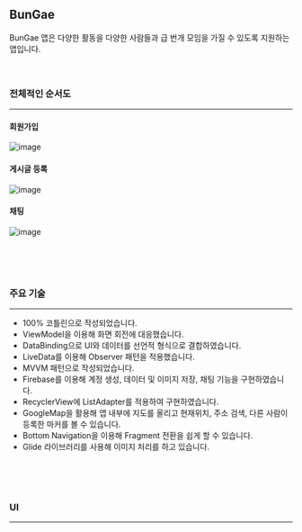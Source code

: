 ## BunGae

BunGae 앱은 다양한 활동을 다양한 사람들과 급 번개 모임을 가질 수 있도록 지원하는 앱입니다.
<br>
<br>
<br>

### 전체적인 순서도
----------
<!-- ![1](https://user-images.githubusercontent.com/72846127/225082721-b15b8f99-69de-463e-8500-31ac636ed7d5.png)
<br>
![2](https://user-images.githubusercontent.com/72846127/225082730-fa7a640c-8d8d-4948-8061-27961a37ae8f.png)
<br>
![3](https://user-images.githubusercontent.com/72846127/225082736-99b86667-19a7-4a9c-a783-93cb2868cfba.png)
<br>
![4](https://user-images.githubusercontent.com/72846127/225082738-99e614b6-0e21-493b-8e9c-2453109a55de.png)
<br>
![5](https://user-images.githubusercontent.com/72846127/225082740-fc5497a3-4529-4e2e-9bf4-5589aeebe13b.png)
<br>  -->
#### 회원가입
![image](https://user-images.githubusercontent.com/72846127/229263000-0e919a7c-70dc-433e-a6b3-ba03a7f9d501.png)
<br>
#### 게시글 등록
![image](https://user-images.githubusercontent.com/72846127/229263005-a2c80a1b-d5c4-4f08-ac7b-285608241162.png)
<br>
#### 채팅
![image](https://user-images.githubusercontent.com/72846127/229262984-b5ddc00c-bf0d-4448-8d27-333e43600f9d.png)
<br>



<br>
<br>
<br>

### 주요 기술
---------
- 100% 코틀린으로 작성되었습니다.
- ViewModel을 이용해 화면 회전에 대응했습니다.
- DataBinding으로 UI와 데이터를 선언적 형식으로 결합하였습니다.
- LiveData를 이용해 Observer 패턴을 적용했습니다.
- MVVM 패턴으로 작성되었습니다.
- Firebase를 이용해 계정 생성, 데이터 및 이미지 저장, 채팅 기능을 구현하였습니다.
- RecyclerView에 ListAdapter를 적용하여 구현하였습니다.
- GoogleMap을 활용해 앱 내부에 지도를 올리고 현재위치, 주소 검색, 다른 사람이 등록한 마커를 볼 수 있습니다.
- Bottom Navigation을 이용해 Fragment 전환을 쉽게 할 수 있습니다.
- Glide 라이브러리를 사용해 이미지 처리를 하고 있습니다.
<br>
<br>
<br>

### UI
--------



